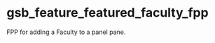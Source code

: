 gsb_feature_featured_faculty_fpp
================================

FPP for adding a Faculty to a panel pane. 

